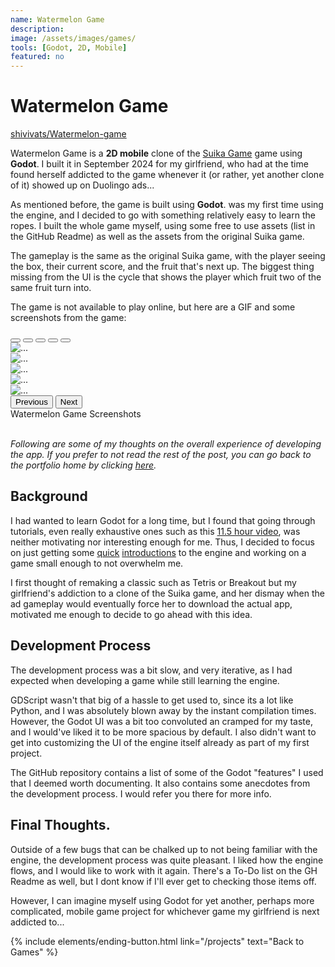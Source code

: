 ```yaml
---
name: Watermelon Game
description: 
image: /assets/images/games/
tools: [Godot, 2D, Mobile]
featured: no
---
```


# Watermelon Game

<i class="fab fa-github fa-1x"></i> [shivivats/Watermelon-game](http://github.com/shivivats/Watermelon-game)

Watermelon Game is a **2D mobile** clone of the [Suika Game](https://en.wikipedia.org/wiki/Suika_Game) game using **Godot**. I built it in September 2024 for my girlfriend, who had at the time found herself addicted to the game whenever it (or rather, yet another clone of it) showed up on Duolingo ads...

As mentioned before, the game is built using **Godot**. was my first time using the engine, and I decided to go with something relatively easy to learn the ropes. I built the whole game myself, using some free to use assets (list in the GitHub Readme) as well as the assets from the original Suika game.

The gameplay is the same as the original Suika game, with the player seeing the box, their current score, and the fruit that's next up. The biggest thing missing from the UI is the cycle that shows the player which fruit two of the same fruit turn into.

The game is not available to play online, but here are a GIF and some screenshots from the game:

<div id="watermelongameCarousel" class="carousel slide">
  <div class="carousel-indicators">
    <button type="button" data-bs-target="#watermelongameCarousel" data-bs-slide-to="0" class="active" aria-current="true" aria-label="Slide 1"></button>
    <button type="button" data-bs-target="#watermelongameCarousel" data-bs-slide-to="1" aria-label="Slide 2"></button>
    <button type="button" data-bs-target="#watermelongameCarousel" data-bs-slide-to="2" aria-label="Slide 3"></button>
    <button type="button" data-bs-target="#watermelongameCarousel" data-bs-slide-to="3" aria-label="Slide 4"></button>
    <button type="button" data-bs-target="#watermelongameCarousel" data-bs-slide-to="4" aria-label="Slide 5"></button>
  </div>
  <div class="carousel-inner">
     <div class="carousel-item active">
      <img src="/assets/images/games/watermelongame/watermelongame.gif" class="d-block w-75" alt="...">
    </div>
    <div class="carousel-item">
      <img src="/assets/images/games/watermelongame/screenshot1.png" class="d-block w-75" alt="...">
    </div>
    <div class="carousel-item">
      <img src="/assets/images/games/watermelongame/screenshot2.png" class="d-block w-75" alt="...">
    </div>
    <div class="carousel-item">
      <img src="/assets/images/games/watermelongame/screenshot4.png" class="d-block w-75" alt="...">
    </div>
    <div class="carousel-item">
      <img src="/assets/images/games/watermelongame/screenshot6.png" class="d-block w-75" alt="...">
    </div>
  </div>
  <button class="carousel-control-prev" type="button" data-bs-target="#watermelongameCarousel" data-bs-slide="prev" data-bs-theme="dark">
    <span class="carousel-control-prev-icon" aria-hidden="true"></span>
    <span class="visually-hidden">Previous</span>
  </button>
  <button class="carousel-control-next" type="button" data-bs-target="#watermelongameCarousel" data-bs-slide="next" data-bs-theme="dark">
    <span class="carousel-control-next-icon" aria-hidden="true"></span>
    <span class="visually-hidden">Next</span>
  </button>
</div>
<div class="text-center">
    Watermelon Game Screenshots
</div>

<br/>

*Following are some of my thoughts on the overall experience of developing the app. If you prefer to not read the rest of the post, you can go back to the portfolio home by clicking [here](/projects).*


## Background

I had wanted to learn Godot for a long time, but I found that going through tutorials, even really exhaustive ones such as this [11.5 hour video](https://www.youtube.com/watch?v=nAh_Kx5Zh5Q), was neither motivating nor interesting enough for me. Thus, I decided to focus on just getting some [quick](https://www.youtube.com/watch?v=LOhfqjmasi0) [introductions](https://www.youtube.com/watch?v=e1zJS31tr88) to the engine and working on a game small enough to not overwhelm me.

I first thought of remaking a classic such as Tetris or Breakout but my girlfriend's addiction to a clone of the Suika game, and her dismay when the ad gameplay would eventually force her to download the actual app, motivated me enough to decide to go ahead with this idea.

## Development Process

The development process was a bit slow, and very iterative, as I had expected when developing a game while still learning the engine.

GDScript wasn't that big of a hassle to get used to, since its a lot like Python, and I was absolutely blown away by the instant compilation times. However, the Godot UI was a bit too convoluted an cramped for my taste, and I would've liked it to be more spacious by default. I also didn't want to get into customizing the UI of the engine itself already as part of my first project.

The GitHub repository contains a list of some of the Godot "features" I used that I  deemed worth documenting. It also contains some anecdotes from the development process. I would refer you there for more info.


## Final Thoughts.

Outside of a few bugs that can be chalked up to not being familiar with the engine, the development process was quite pleasant. I liked how the engine flows, and I would like to work with it again. There's a To-Do list on the GH Readme as well, but I dont know if I'll ever get to checking those items off.

However, I can imagine myself using Godot for yet another, perhaps more complicated, mobile game project for whichever game my girlfriend is next addicted to...


<p class="text-center">
{% include elements/ending-button.html link="/projects" text="Back to Games" %}
</p>